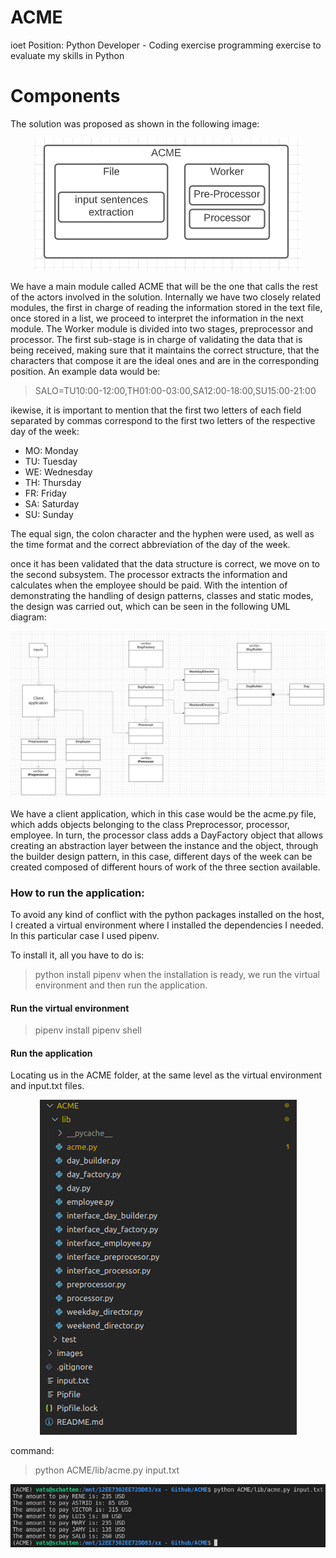 # ACME
ioet Position: Python Developer - Coding exercise
programming exercise to evaluate my skills in Python

# Components
The solution was proposed as shown in the following image:

<p align="center">
  <img src="images/Components.png">
  <br/>
</p>

We have a main module called ACME that will be the one that calls the rest of the actors involved in the solution. Internally we have two closely related modules, the first in charge of reading the information stored in the text file, once stored in a list, we proceed to interpret the information in the next module. 
The Worker module is divided into two stages, preprocessor and processor. The first sub-stage is in charge of validating the data that is being received, making sure that it maintains the correct structure, that the characters that compose it are the ideal ones and are in the corresponding position. An example data would be:

> SALO=TU10:00-12:00,TH01:00-03:00,SA12:00-18:00,SU15:00-21:00

ikewise, it is important to mention that the first two letters of each field separated by commas correspond to the first two letters of the respective day of the week:

* MO: Monday
* TU: Tuesday
* WE: Wednesday
* TH: Thursday
* FR: Friday
* SA: Saturday
* SU: Sunday

The equal sign, the colon character and the hyphen were used, as well as the time format and the correct abbreviation of the day of the week.

once it has been validated that the data structure is correct, we move on to the second subsystem. The processor extracts the information and calculates when the employee should be paid. With the intention of demonstrating the handling of design patterns, classes and static modes, the design was carried out, which can be seen in the following UML diagram:

<p align="center">
  <img src="images/UMLClass.png">
  <br/>
</p>

We have a client application, which in this case would be the acme.py file, which adds objects belonging to the class Preprocessor, processor, employee. In turn, the processor class adds a DayFactory object that allows creating an abstraction layer between the instance and the object, through the builder design pattern, in this case, different days of the week can be created composed of different hours of work of the three section available.

### How to run the application:
To avoid any kind of conflict with the python packages installed on the host, I created a virtual environment where I installed the dependencies I needed. In this particular case I used pipenv.

To install it, all you have to do is:
> python install pipenv
when the installation is ready, we run the virtual environment and then run the application.
#### Run the virtual environment

> pipenv install
> pipenv shell

#### Run the application
Locating us in the ACME folder, at the same level as the virtual environment and input.txt files.

<p align="center">
  <img src="images/layout_project.png">
  <br/>
</p>

command:

> python ACME/lib/acme.py input.txt

<p align="center">
  <img src="images/application.png">
  <br/>
</p>

